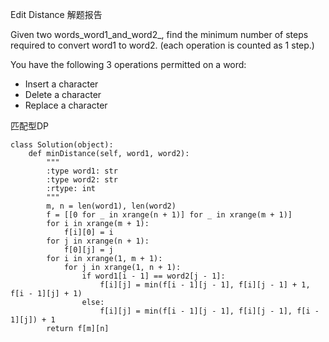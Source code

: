 Edit Distance 解题报告

Given two words_word1_and_word2_, find the minimum number of steps required to convert word1 to word2. \(each operation is counted as 1 step.\)

You have the following 3 operations permitted on a word:

* Insert a character
* Delete a character
* Replace a character

匹配型DP

```
class Solution(object):
    def minDistance(self, word1, word2):
        """
        :type word1: str
        :type word2: str
        :rtype: int
        """
        m, n = len(word1), len(word2)
        f = [[0 for _ in xrange(n + 1)] for _ in xrange(m + 1)]
        for i in xrange(m + 1):
            f[i][0] = i
        for j in xrange(n + 1):
            f[0][j] = j
        for i in xrange(1, m + 1):
            for j in xrange(1, n + 1):
                if word1[i - 1] == word2[j - 1]:
                    f[i][j] = min(f[i - 1][j - 1], f[i][j - 1] + 1, f[i - 1][j] + 1)
                else:
                    f[i][j] = min(f[i - 1][j - 1], f[i][j - 1], f[i - 1][j]) + 1
        return f[m][n]

```



